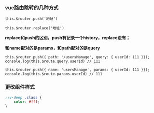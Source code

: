 ### vue路由跳转的几种方式

```
this.$router.push('地址')

this.$router.replace('地址')
```

**replace和push的区别，push有记录一个history，replace没有；**



**和name配对的是params，和path配对的是query**

```
this.$router.push({ path: '/usersManage', query: { userId: 111 }});
console.log(this.$route.query.userId) // 111

this.$router.push({ name: 'usersManage', params: { userId: 111 }});
console.log(this.$route.params.userId) // 111
```



### 更改组件样式

```css
::v-deep .class {
	color: #fff;
}
```

